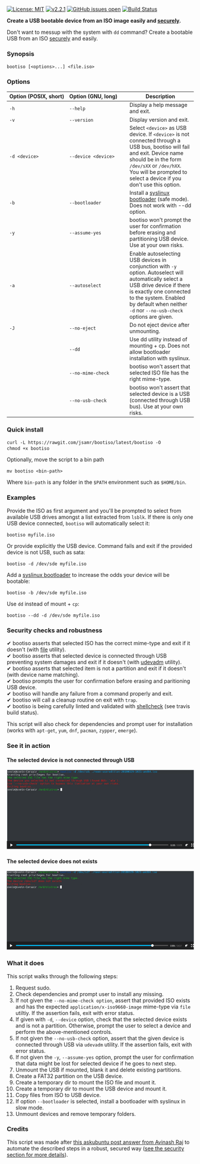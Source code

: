[![License: MIT](https://img.shields.io/badge/License-MIT-yellow.svg)](https://opensource.org/licenses/MIT)
[![v2.2.1](https://img.shields.io/badge/version-v2.2.1-green.svg)](#)
[![GitHub issues open](https://img.shields.io/github/issues/jsamr/bootiso.svg?maxAge=2592000)](https://github.com/jsamr/bootiso/issues)
[![Build Status](https://travis-ci.org/jsamr/bootiso.svg?branch=master)](https://travis-ci.org/jsamr/bootiso)

**Create a USB bootable device from an ISO image easily and [securely](#security).**

Don't want to messup with the system with `dd` command? Create a bootable USB from an ISO [securely](#security) and easily.

### Synopsis

    bootiso [<options>...] <file.iso>

### Options

| Option&nbsp;(POSIX,&nbsp;short) | Option&nbsp;(GNU,&nbsp;long)&nbsp;&nbsp;&nbsp;&nbsp;&nbsp; | Description                                                                                                                                                                                                                                             |
| ------------------------------- | ---------------------------------------------------------- | ------------------------------------------------------------------------------------------------------------------------------------------------------------------------------------------------------------------------------------------------------- |
| `-h`                            | `--help`                                                   | Display a help message and exit.                                                                                                                                                                                                                        |
| `-v`                            | `--version`                                                | Display version and exit.                                                                                                                                                                                                                               |
| `-d <device>`                   | `--device <device>`                                        | Select `<device>` as USB device. If `<device>` is not connected through a USB bus, bootiso will fail and exit. Device name should be in the form `/dev/sXX` or `/dev/hXX`. You will be prompted to select a device if you don't use this option.        |
| `-b`                            | `--bootloader`                                             | Install a [syslinux bootloader](https://en.wikipedia.org/wiki/SYSLINUX) (safe mode). Does not work with --dd option.                                                                                                                                    |
| `-y`                            | `--assume-yes`                                             | bootiso won't prompt the user for confirmation before erasing and partitioning USB device. Use at your own risks.                                                                                                                                       |
| `-a`                            | `--autoselect`                                             | Enable autoselecting USB devices in conjunction with `-y` option. Autoselect will automatically select a USB drive device if there is exactly one connected to the system. Enabled by default when neither `-d` nor `--no-usb-check` options are given. |
| `-J`                            | `--no-eject`                                               | Do not eject device after unmounting.                                                                                                                                                                                                                   |
|                                 | `--dd`                                                     | Use dd utility instead of mounting + cp. Does not allow bootloader installation with syslinux.                                                                                                                                                          |
|                                 | `--no-mime-check`                                          | bootiso won't assert that selected ISO file has the right mime-type.                                                                                                                                                                                    |
|                                 | `--no-usb-check`                                           | bootiso won't assert that selected device is a USB (connected through USB bus). Use at your own risks.                                                                                                                                                  |

### Quick install

    curl -L https://rawgit.com/jsamr/bootiso/latest/bootiso -O
    chmod +x bootiso

Optionally, move the script to a bin path

    mv bootiso <bin-path>

Where `bin-path` is any folder in the `$PATH` environment such as `$HOME/bin`.

### Examples

Provide the ISO as first argument and you'll be prompted to select from available USB drives amongst a list extracted from `lsblk`. If there is only one USB device connected, `bootiso` will automatically select it:

    bootiso myfile.iso

Or provide explicitly the USB device. Command fails and exit if the provided device is not USB, such as sata:

    bootiso -d /dev/sde myfile.iso

Add a [syslinux bootloader](https://en.wikipedia.org/wiki/SYSLINUX) to increase the odds your device will be bootable:

    bootiso -b /dev/sde myfile.iso

Use `dd` instead of mount + `cp`:

    bootiso --dd -d /dev/sde myfile.iso  


<a name="security" />

### Security checks and robustness

✔ bootiso asserts that selected ISO has the correct mime-type and exit if it doesn't (with [file](https://askubuntu.com/a/3397/276357) utility).  
✔ bootiso asserts that selected device is connected through USB preventing system damages and exit if it doesn't (with [udevadm](https://askubuntu.com/a/168654/276357) utility).  
✔ bootiso asserts that selected item is not a partition and exit if it doesn't (with device name matching).  
✔ bootiso prompts the user for confirmation before erasing and paritioning USB device.  
✔ bootiso will handle any failure from a command properly and exit.  
✔ bootiso will call a cleanup routine on exit with `trap`.  
✔ bootiso is being carefully linted and validated with [shellcheck](https://www.shellcheck.net/) (see travis build status).

This script will also check for dependencies and prompt user for installation (works with `apt-get`, `yum`, `dnf`, `pacman`, `zypper`, `emerge`).

### See it in action

#### The selected device is not connected through USB

[![](images/bootiso-wrong-device.png)](https://webmshare.com/LPNK0)

#### The selected device does not exists

[![](images/bootiso-does-not-exists.png)](https://webmshare.com/g04jy)

### What it does

This script walks through the following steps:

1. Request sudo.
2. Check dependencies and prompt user to install any missing.
3. If not given the `--no-mime-check option`, assert that provided ISO exists and has the expected `application/x-iso9660-image` mime-type via `file` utiltiy. If the assertion fails, exit with error status.
4. If given with `-d`, `--device` option, check that the selected device exists and is not a partition. Otherwise, prompt the user to select a device and perform the above-mentioned controls.
5. If not given the `--no-usb-check` option, assert that the given device is connected through USB via `udevadm` utility. If the assertion fails, exit with error status.
6. If not given the `-y`, `--assume-yes` option, prompt the user for confirmation that data might be lost for selected device if he goes to next step.
7. Unmount the USB if mounted, blank it and delete existing partitions.
8. Create a FAT32 partition on the USB device.
9. Create a temporary dir to mount the ISO file and mount it.
10. Create a temporary dir to mount the USB device and mount it.
11. Copy files from ISO to USB device.
12. If option `--bootloader` is selected, install a bootloader with syslinux in slow mode.
13. Unmount devices and remove temporary folders.

### Credits

This script was made after [this askubuntu post answer from Avinash Raj](https://askubuntu.com/a/376430/276357) to automate the described steps in a robust, secured way ([see the security section for more details](#security)).
